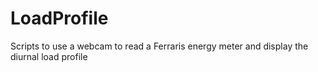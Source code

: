 # LoadProfile
Scripts to use a webcam to read a Ferraris energy meter and display the diurnal load profile
